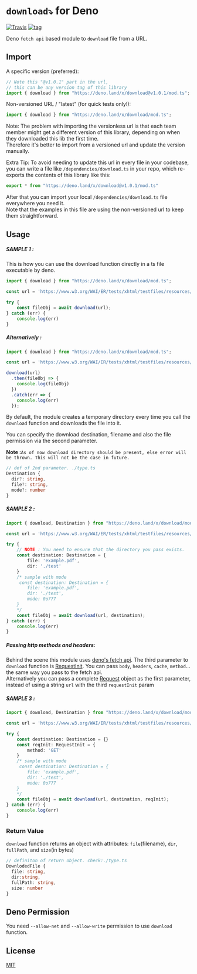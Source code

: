 # `download⤵️` for Deno

[![Travis](http://img.shields.io/travis/deno-module/download.svg?style=flat)](https://travis-ci.org/github/deno-module/download/) [![tag](https://img.shields.io/badge/deno->=1.0.2-green.svg?color=blue&logo=qcom&logoColor=blue&style=plastic)](https://github.com/denoland/deno)


Deno `fetch api` based module to `download` file from a URL.

## Import

A specific version (preferred): 
```ts
// Note this "@v1.0.1" part in the url, 
// this can be any version tag of this library
import { download } from "https://deno.land/x/download@v1.0.1/mod.ts";
```

Non-versioned URL / "latest" (for quick tests only!): 
```ts
import { download } from "https://deno.land/x/download/mod.ts";
```

Note: The problem with importing the versionless url is
that each team member might get a different version of this library, 
depending on when they downloaded this lib the first time.  
Therefore it's better to import from a versioned url and update the version manually. 

Extra Tip: To avoid needing to update this url in every file in your codebase, 
you can write a file like `/dependencies/download.ts` in your repo, 
which re-exports the contents of this library like this: 

```ts
export * from "https://deno.land/x/download@v1.0.1/mod.ts"
```

After that you can import your local `/dependencies/download.ts` file everywhere you need it.  
Note that the examples in this file are using the non-versioned url to keep them straightforward. 

## Usage

##### SAMPLE 1 :
This is how you can use the download function directly in a ts file executable by deno.


``` ts
import { download } from "https://deno.land/x/download/mod.ts";

const url = 'https://www.w3.org/WAI/ER/tests/xhtml/testfiles/resources/pdf/dummy.pdf';

try {
    const fileObj = await download(url);
} catch (err) {
    console.log(err)
}
```
##### Alternatively :
``` ts
import { download } from "https://deno.land/x/download/mod.ts";

const url = 'https://www.w3.org/WAI/ER/tests/xhtml/testfiles/resources/pdf/dummy.pdf';

download(url)
  .then(fileObj => {
    console.log(fileObj)
  })
  .catch(err => {
    console.log(err)
  });
```
By default, the module creates a temporary directory every time you call the `download` function and downloads the file into it.

You can specify the download destination, filename and also the file permission via the second parameter.

**Note :**`As of now download directory should be present, else error will be thrown. This will not be the case in future.`


``` ts
// def of 2nd parameter. ./type.ts
Destination {
  dir?: string,
  file?: string,
  mode?: number
}
```
##### SAMPLE 2 :
``` ts
import { download, Destination } from "https://deno.land/x/download/mod.ts";

const url = 'https://www.w3.org/WAI/ER/tests/xhtml/testfiles/resources/pdf/dummy.pdf';

try {
    // NOTE : You need to ensure that the directory you pass exists.
    const destination: Destination = {
        file: 'example.pdf',
        dir: './test'
    }
    /* sample with mode
     const destination: Destination = {
        file: 'example.pdf',
        dir: './test',
        mode: 0o777
    }
    */
    const fileObj = await download(url, destination);
} catch (err) {
    console.log(err)
}
```
##### Passing http methods and headers:
Behind the scene this module uses [deno's fetch api](https://doc-land.deno.dev/deno/stable/~/fetch). 
The third parameter to `download` function is [RequestInit](https://doc-land.deno.dev/deno/stable/~/RequestInit). You can pass `body`, `headers`, `cache`, `method`... the same way you pass to the fetch api.  
Alternatively you can pass a complete [Request](https://doc-land.deno.dev/deno/stable/~/Request) object as the first parameter, instead of using a string `url` with the third `requestInit` param

##### SAMPLE 3 :
``` ts
import { download, Destination } from "https://deno.land/x/download/mod.ts";

const url = 'https://www.w3.org/WAI/ER/tests/xhtml/testfiles/resources/pdf/dummy.pdf';

try {
    const destination: Destination = {}
    const reqInit: RequestInit = {
        method: 'GET'
    }
    /* sample with mode
     const destination: Destination = {
        file: 'example.pdf',
        dir: './test',
        mode: 0o777
    }
    */
    const fileObj = await download(url, destination, reqInit);
} catch (err) {
    console.log(err)
}
```
### Return Value
`download` function returns an object with attributes: `file`(filename), `dir`, `fullPath`, and `size`(in bytes)
```ts
// definiton of return object. check:./type.ts
DownlodedFile {
  file: string,
  dir:string,
  fullPath: string,
  size: number
}
```

## Deno Permission
You need `--allow-net` and `--allow-write` permission to use `download` function.

## License

[MIT](./LICENSE)